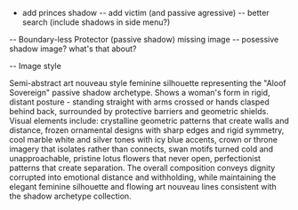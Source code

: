 - add princes shadow
-- add victim (and passive agressive)
-- better search (include shadows in side menu?)


-- Boundary-less Protector (passive shadow) missing image
-- posessive shadow image? what's that about? 


-- Image style

Semi-abstract art nouveau style feminine silhouette representing the "Aloof Sovereign" passive shadow archetype. Shows a woman's form in rigid, distant posture - standing straight with arms crossed or hands clasped behind back, surrounded by protective barriers and geometric shields. Visual elements include: crystalline geometric patterns that create walls and distance, frozen ornamental designs with sharp edges and rigid symmetry, cool marble white and silver tones with icy blue accents, crown or throne imagery that isolates rather than connects, swan motifs turned cold and unapproachable, pristine lotus flowers that never open, perfectionist patterns that create separation. The overall composition conveys dignity corrupted into emotional distance and withholding, while maintaining the elegant feminine silhouette and flowing art nouveau lines consistent with the shadow archetype collection.